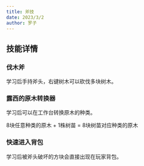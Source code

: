 ```yaml
---
title: 斧技
date: 2023/3/2
author: 罗子
---
```

## 技能详情

### 伐木斧
学习后手持斧头，右键树木可以砍伐多块树木。

### 露西的原木转换器
学习后可以在工作台转换原木的种类。

8块任意种类的原木 + 1株树苗 = 8块树苗对应种类的原木

### 快速进入背包
学习后被斧头破坏的方块会直接出现在玩家背包。
